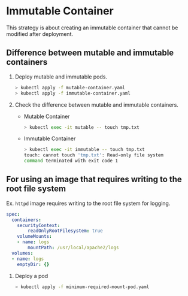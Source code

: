# Immutable Container

This strategy is about creating an immutable container that cannot be modified after deployment.

## Difference between mutable and immutable containers

1. Deploy mutable and immutable pods.

    ```bash
    > kubectl apply -f mutable-container.yaml
    > kubectl apply -f immutable-container.yaml
    ```

2. Check the difference between mutable and immutable containers.

    - Mutable Container
    
        ```bash
        > kubectl exec -it mutable -- touch tmp.txt
        ```
    
    - Immutable Container
    
        ```bash
        > kubectl exec -it immutable -- touch tmp.txt
        touch: cannot touch 'tmp.txt': Read-only file system
        command terminated with exit code 1
        ```

## For using an image that requires writing to the root file system

Ex. `httpd` image requires writing to the root file system for logging.

```yaml
spec:
  containers:
    securityContext:
        readOnlyRootFilesystem: true
    volumeMounts:
    - name: logs
        mountPath: /usr/local/apache2/logs
  volumes:
  - name: logs
    emptyDir: {}
```

1. Deploy a pod

    ```bash
    > kubectl apply -f minimum-required-mount-pod.yaml
    ```
